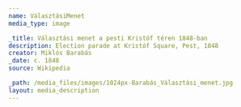 ```yaml
---
name: VálasztásiMenet
media_type: image

_title: Választási menet a pesti Kristóf téren 1848-ban
description: Election parade at Kristóf Square, Pest, 1848
creator: Miklós Barabás
_date: c. 1848
source: Wikipedia

_path: /media_files/images/1024px-Barabás_Választási_menet.jpg
layout: media_description
---
```

